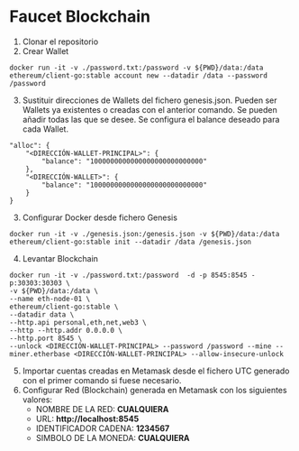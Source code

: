 # Faucet Blockchain

1. Clonar el repositorio
2. Crear Wallet
```
docker run -it -v ./password.txt:/password -v ${PWD}/data:/data ethereum/client-go:stable account new --datadir /data --password /password
```
3. Sustituir direcciones de Wallets del fichero genesis.json. Pueden ser Wallets ya existentes o creadas con el anterior comando. Se pueden añadir todas las que se desee. Se configura el balance deseado para cada Wallet.
```
"alloc": {
    "<DIRECCIÓN-WALLET-PRINCIPAL>": {
        "balance": "1000000000000000000000000000"
    },
    "<DIRECCIÓN-WALLET>": {
        "balance": "1000000000000000000000000000"
    }
}
```
3. Configurar Docker desde fichero Genesis
```
docker run -it -v ./genesis.json:/genesis.json -v ${PWD}/data:/data ethereum/client-go:stable init --datadir /data /genesis.json
```
4. Levantar Blockchain
```
docker run -it -v ./password.txt:/password  -d -p 8545:8545 -p:30303:30303 \
-v ${PWD}/data:/data \
--name eth-node-01 \
ethereum/client-go:stable \
--datadir data \
--http.api personal,eth,net,web3 \
--http --http.addr 0.0.0.0 \
--http.port 8545 \
--unlock <DIRECCIÓN-WALLET-PRINCIPAL> --password /password --mine --miner.etherbase <DIRECCIÓN-WALLET-PRINCIPAL> --allow-insecure-unlock
```
5. Importar cuentas creadas en Metamask desde el fichero UTC generado con el primer comando si fuese necesario.
6. Configurar Red (Blockchain) generada en Metamask con los siguientes valores:
    * NOMBRE DE LA RED: **CUALQUIERA**
    * URL: **http://localhost:8545**
    * IDENTIFICADOR CADENA: **1234567**
    * SIMBOLO DE LA MONEDA: **CUALQUIERA**